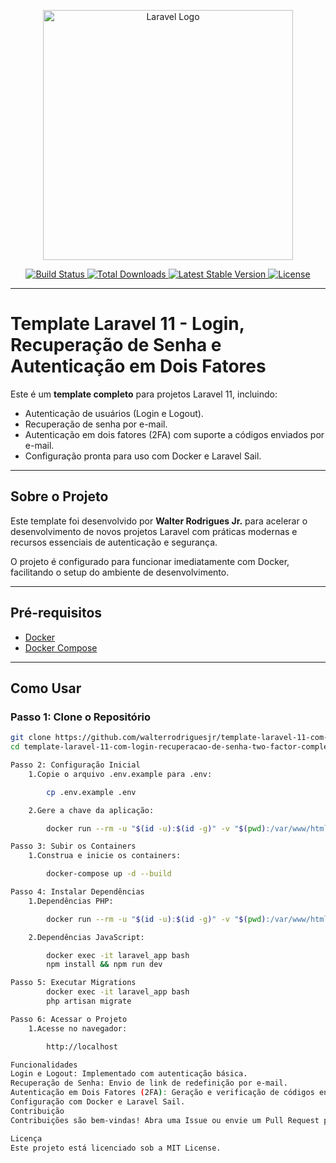 <p align="center"> <a href="https://laravel.com" target="_blank"> <img src="https://raw.githubusercontent.com/laravel/art/master/logo-lockup/5%20SVG/2%20CMYK/1%20Full%20Color/laravel-logolockup-cmyk-red.svg" width="400" alt="Laravel Logo"> </a> </p> <p align="center"> <a href="https://github.com/laravel/framework/actions"> <img src="https://github.com/laravel/framework/workflows/tests/badge.svg" alt="Build Status"> </a> <a href="https://packagist.org/packages/laravel/framework"> <img src="https://img.shields.io/packagist/dt/laravel/framework" alt="Total Downloads"> </a> <a href="https://packagist.org/packages/laravel/framework"> <img src="https://img.shields.io/packagist/v/laravel/framework" alt="Latest Stable Version"> </a> <a href="https://packagist.org/packages/laravel/framework"> <img src="https://img.shields.io/packagist/l/laravel/framework" alt="License"> </a> </p>

---

# Template Laravel 11 - Login, Recuperação de Senha e Autenticação em Dois Fatores

Este é um **template completo** para projetos Laravel 11, incluindo:

- Autenticação de usuários (Login e Logout).
- Recuperação de senha por e-mail.
- Autenticação em dois fatores (2FA) com suporte a códigos enviados por e-mail.
- Configuração pronta para uso com Docker e Laravel Sail.

---

## Sobre o Projeto

Este template foi desenvolvido por **Walter Rodrigues Jr.** para acelerar o desenvolvimento de novos projetos Laravel com práticas modernas e recursos essenciais de autenticação e segurança.

O projeto é configurado para funcionar imediatamente com Docker, facilitando o setup do ambiente de desenvolvimento.

---

## Pré-requisitos

- [Docker](https://www.docker.com/)
- [Docker Compose](https://docs.docker.com/compose/)

---

## Como Usar

### Passo 1: Clone o Repositório

```bash
git clone https://github.com/walterrodriguesjr/template-laravel-11-com-login-recuperacao-de-senha-two-factor-completo.git
cd template-laravel-11-com-login-recuperacao-de-senha-two-factor-completo

Passo 2: Configuração Inicial
    1.Copie o arquivo .env.example para .env:

        cp .env.example .env

    2.Gere a chave da aplicação:

        docker run --rm -u "$(id -u):$(id -g)" -v "$(pwd):/var/www/html" -w /var/www/html laravelsail/php82-composer:latest php artisan key:generate

Passo 3: Subir os Containers
    1.Construa e inicie os containers:

        docker-compose up -d --build

Passo 4: Instalar Dependências
    1.Dependências PHP:

        docker run --rm -u "$(id -u):$(id -g)" -v "$(pwd):/var/www/html" -w /var/www/html laravelsail/php82-composer:latest composer install

    2.Dependências JavaScript:

        docker exec -it laravel_app bash
        npm install && npm run dev

Passo 5: Executar Migrations
        docker exec -it laravel_app bash
        php artisan migrate

Passo 6: Acessar o Projeto
    1.Acesse no navegador: 

        http://localhost

Funcionalidades
Login e Logout: Implementado com autenticação básica.
Recuperação de Senha: Envio de link de redefinição por e-mail.
Autenticação em Dois Fatores (2FA): Geração e verificação de códigos enviados por e-mail.
Configuração com Docker e Laravel Sail.
Contribuição
Contribuições são bem-vindas! Abra uma Issue ou envie um Pull Request para sugerir melhorias.

Licença
Este projeto está licenciado sob a MIT License.   







